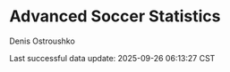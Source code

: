 # Advanced Soccer Statistics
Denis Ostroushko

<!-- gfm -->

Last successful data update: 2025-09-26 06:13:27 CST
